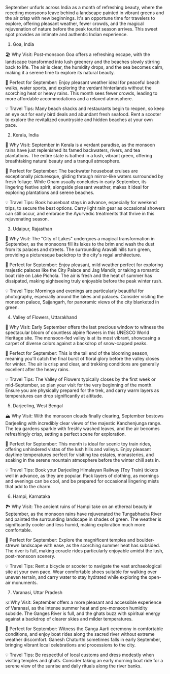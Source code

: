 September unfurls across India as a month of refreshing beauty, where the receding monsoons leave behind a landscape painted in vibrant greens and the air crisp with new beginnings. It's an opportune time for travelers to explore, offering pleasant weather, fewer crowds, and the magical rejuvenation of nature before the peak tourist season arrives. This sweet spot provides an intimate and authentic Indian experience.

1. Goa, India

🏖️ Why Visit: Post-monsoon Goa offers a refreshing escape, with the landscape transformed into lush greenery and the beaches slowly stirring back to life. The air is clear, the humidity drops, and the sea becomes calm, making it a serene time to explore its natural beauty.

🎯 Perfect for September: Enjoy pleasant weather ideal for peaceful beach walks, water sports, and exploring the verdant hinterlands without the scorching heat or heavy rains. This month sees fewer crowds, leading to more affordable accommodations and a relaxed atmosphere.

💡 Travel Tips: Many beach shacks and restaurants begin to reopen, so keep an eye out for early bird deals and abundant fresh seafood. Rent a scooter to explore the revitalized countryside and hidden beaches at your own pace.

2. Kerala, India

🌴 Why Visit: September in Kerala is a verdant paradise, as the monsoon rains have just replenished its famed backwaters, rivers, and tea plantations. The entire state is bathed in a lush, vibrant green, offering breathtaking natural beauty and a tranquil atmosphere.

🎯 Perfect for September: The backwater houseboat cruises are exceptionally picturesque, gliding through mirror-like waters surrounded by fresh foliage. While Onam usually concludes in early September, its lingering festive spirit, alongside pleasant weather, makes it ideal for exploring plantations and serene beaches.

💡 Travel Tips: Book houseboat stays in advance, especially for weekend trips, to secure the best options. Carry light rain gear as occasional showers can still occur, and embrace the Ayurvedic treatments that thrive in this rejuvenating season.

3. Udaipur, Rajasthan

👑 Why Visit: The "City of Lakes" undergoes a magical transformation in September, as the monsoons fill its lakes to the brim and wash the dust from its palaces and streets. The surrounding Aravalli hills turn green, providing a picturesque backdrop to the city's regal architecture.

🎯 Perfect for September: Enjoy pleasant, mild weather perfect for exploring majestic palaces like the City Palace and Jag Mandir, or taking a romantic boat ride on Lake Pichola. The air is fresh and the heat of summer has dissipated, making sightseeing truly enjoyable before the peak winter rush.

💡 Travel Tips: Mornings and evenings are particularly beautiful for photography, especially around the lakes and palaces. Consider visiting the monsoon palace, Sajjangarh, for panoramic views of the city blanketed in green.

4. Valley of Flowers, Uttarakhand

🌸 Why Visit: Early September offers the last precious window to witness the spectacular bloom of countless alpine flowers in this UNESCO World Heritage site. The monsoon-fed valley is at its most vibrant, showcasing a carpet of diverse colors against a backdrop of snow-capped peaks.

🎯 Perfect for September: This is the tail end of the blooming season, meaning you'll catch the final burst of floral glory before the valley closes for winter. The air is crisp and clear, and trekking conditions are generally excellent after the heavy rains.

💡 Travel Tips: The Valley of Flowers typically closes by the first week or mid-September, so plan your visit for the very beginning of the month. Ensure you are physically prepared for the trek, and carry warm layers as temperatures can drop significantly at altitude.

5. Darjeeling, West Bengal

🏔️ Why Visit: With the monsoon clouds finally clearing, September bestows Darjeeling with incredibly clear views of the majestic Kanchenjunga range. The tea gardens sparkle with freshly washed leaves, and the air becomes refreshingly crisp, setting a perfect scene for exploration.

🎯 Perfect for September: This month is ideal for scenic toy train rides, offering unhindered vistas of the lush hills and valleys. Enjoy pleasant daytime temperatures perfect for visiting tea estates, monasteries, and soaking in the serene mountain atmosphere before the winter chill sets in.

💡 Travel Tips: Book your Darjeeling Himalayan Railway (Toy Train) tickets well in advance, as they are popular. Pack layers of clothing, as mornings and evenings can be cool, and be prepared for occasional lingering mists that add to the charm.

6. Hampi, Karnataka

🏞️ Why Visit: The ancient ruins of Hampi take on an ethereal beauty in September, as the monsoon rains have rejuvenated the Tungabhadra River and painted the surrounding landscape in shades of green. The weather is significantly cooler and less humid, making exploration much more comfortable.

🎯 Perfect for September: Explore the magnificent temples and boulder-strewn landscape with ease, as the scorching summer heat has subsided. The river is full, making coracle rides particularly enjoyable amidst the lush, post-monsoon scenery.

💡 Travel Tips: Rent a bicycle or scooter to navigate the vast archaeological site at your own pace. Wear comfortable shoes suitable for walking over uneven terrain, and carry water to stay hydrated while exploring the open-air monuments.

7. Varanasi, Uttar Pradesh

🕉️ Why Visit: September offers a more pleasant and accessible experience of Varanasi, as the intense summer heat and pre-monsoon humidity subside. The Ganges River is full, and the ghats buzz with spiritual energy against a backdrop of clearer skies and milder temperatures.

🎯 Perfect for September: Witness the Ganga Aarti ceremony in comfortable conditions, and enjoy boat rides along the sacred river without extreme weather discomfort. Ganesh Chaturthi sometimes falls in early September, bringing vibrant local celebrations and processions to the city.

💡 Travel Tips: Be respectful of local customs and dress modestly when visiting temples and ghats. Consider taking an early morning boat ride for a serene view of the sunrise and daily rituals along the river banks.